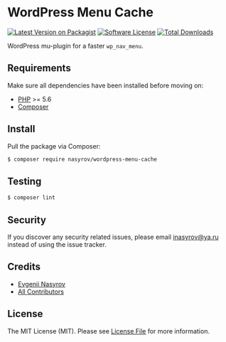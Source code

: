 # WordPress Menu Cache

[![Latest Version on Packagist][ico-version]][link-packagist]
[![Software License][ico-license]](LICENSE.md)
[![Total Downloads][ico-downloads]][link-downloads]

WordPress mu-plugin for a faster `wp_nav_menu`.

## Requirements

Make sure all dependencies have been installed before moving on:

* [PHP](http://php.net/manual/en/install.php) >= 5.6
* [Composer](https://getcomposer.org/download/)

## Install

Pull the package via Composer:

``` bash
$ composer require nasyrov/wordpress-menu-cache
```

## Testing

``` bash
$ composer lint
```

## Security

If you discover any security related issues, please email inasyrov@ya.ru instead of using the issue tracker.

## Credits

- [Evgenii Nasyrov][link-author]
- [All Contributors][link-contributors]

## License

The MIT License (MIT). Please see [License File](LICENSE.md) for more information.

[ico-version]: https://img.shields.io/packagist/v/nasyrov/wordpress-menu-cache.svg?style=flat-square
[ico-license]: https://img.shields.io/badge/license-MIT-brightgreen.svg?style=flat-square
[ico-downloads]: https://img.shields.io/packagist/dt/nasyrov/wordpress-menu-cache.svg?style=flat-square

[link-packagist]: https://packagist.org/packages/nasyrov/wordpress-menu-cache
[link-downloads]: https://packagist.org/packages/nasyrov/wordpress-menu-cache
[link-author]: https://github.com/nasyrov
[link-contributors]: ../../contributors
